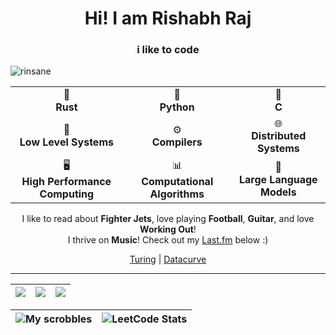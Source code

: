 <h1 align="center">Hi! I am Rishabh Raj</h1>
<h3 align="center">i like to code</h3>

<div align="left">
  <img src="https://komarev.com/ghpvc/?username=rinsane&label=Profile%20views%20%F0%9F%91%80&color=0eb456&style=plastic" alt="rinsane" />
</div>


<table align="center">
  <tr>
    <td align="center">🦀<br><b>Rust</b></td>
    <td align="center">️🐍<br><b>Python</b></td>
    <td align="center">🐀<br><b>C</b></td>
  </tr>
  <tr>
    <td align="center">🚀<br><b>Low Level Systems</b></td>
    <td align="center">⚙️<br><b>Compilers</b></td>
    <td align="center">🌐<br><b>Distributed Systems</b></td>
  </tr>
  <tr>
    <td align="center">🖥️<br><b>High Performance Computing</b></td>
    <td align="center">📊<br><b>Computational Algorithms</b></td>
    <td align="center">🤖<br><b>Large Language Models</b></td>
  </tr>
</table>


<div align="center">

I like to read about **Fighter Jets**, love playing **Football**, **Guitar**, and love **Working Out**!  
I thrive on **Music**! Check out my [Last.fm](https://last.fm/user/rinsane) below :)  

[Turing](https://www.turing.com/) | [Datacurve](https://www.turing.com/)

</div>

---

<div align="center">

| ![](https://github-profile-summary-cards.vercel.app/api/cards/stats?username=rinsane&theme=gruvbox) | ![](https://github-profile-summary-cards.vercel.app/api/cards/repos-per-language?username=rinsane&theme=gruvbox) | ![](https://github-profile-summary-cards.vercel.app/api/cards/most-commit-language?username=rinsane&theme=gruvbox) |
|-----|------|------|

| ![My scrobbles](https://lastfm-recently-played.vercel.app/api?user=rinsane&width=540&count=4&header_style=normal_stats&show_user=header&bg_color=282828) | ![LeetCode Stats](https://leetcard.jacoblin.cool/rinsane?theme=dark&font=arial&ext=heatmap&border_radius=10) |
| --- | --- |


</div>

<!--
![Quote](https://quotes-github-readme.vercel.app/api?type=horizontal&theme=gruvbox)
![](https://github-readme-streak-stats.herokuapp.com/?user=rinsane&theme=gruvbox)
![Trophies](https://github-profile-trophy.vercel.app/?username=rinsane&theme=gruvbox&row=1)
-->
